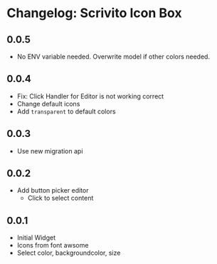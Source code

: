 # Changelog: Scrivito Icon Box

## 0.0.5

* No ENV variable needed. Overwrite model if other colors needed.

## 0.0.4

* Fix: Click Handler for Editor is not working correct
* Change default icons
* Add `transparent` to default colors

## 0.0.3

* Use new migration api

## 0.0.2

* Add button picker editor
  * Click to select content

## 0.0.1

* Initial Widget
* Icons from font awsome
* Select color, backgroundcolor, size